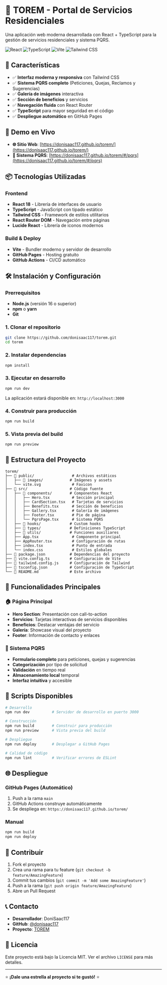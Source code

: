 # 🏢 TOREM - Portal de Servicios Residenciales

Una aplicación web moderna desarrollada con React + TypeScript para la gestión de servicios residenciales y sistema PQRS.

![React](https://img.shields.io/badge/React-18.3.1-blue?logo=react)
![TypeScript](https://img.shields.io/badge/TypeScript-5.5.4-blue?logo=typescript)
![Vite](https://img.shields.io/badge/Vite-5.4.1-purple?logo=vite)
![Tailwind CSS](https://img.shields.io/badge/Tailwind_CSS-3.4.1-blue?logo=tailwindcss)

## 🌟 Características

- ✅ **Interfaz moderna y responsiva** con Tailwind CSS
- ✅ **Sistema PQRS completo** (Peticiones, Quejas, Reclamos y Sugerencias)
- ✅ **Galería de imágenes** interactiva
- ✅ **Sección de beneficios** y servicios
- ✅ **Navegación fluida** con React Router
- ✅ **TypeScript** para mayor seguridad en el código
- ✅ **Despliegue automático** en GitHub Pages

## 🚀 Demo en Vivo

- **🌐 Sitio Web**: [https://donisaac117.github.io/torem/](https://donisaac117.github.io/torem/)
- **📝 Sistema PQRS**: [https://donisaac117.github.io/torem/#/pqrs](https://donisaac117.github.io/torem/#/pqrs)

## 📦 Tecnologías Utilizadas

### Frontend
- **React 18** - Librería de interfaces de usuario
- **TypeScript** - JavaScript con tipado estático
- **Tailwind CSS** - Framework de estilos utilitarios
- **React Router DOM** - Navegación entre páginas
- **Lucide React** - Librería de iconos modernos

### Build & Deploy
- **Vite** - Bundler moderno y servidor de desarrollo
- **GitHub Pages** - Hosting gratuito
- **GitHub Actions** - CI/CD automático

## 🛠️ Instalación y Configuración

### Prerrequisitos
- **Node.js** (versión 16 o superior)
- **npm** o **yarn**
- **Git**

### 1. Clonar el repositorio
```bash
git clone https://github.com/donisaac117/torem.git
cd torem
```

### 2. Instalar dependencias
```bash
npm install
```

### 3. Ejecutar en desarrollo
```bash
npm run dev
```

La aplicación estará disponible en: `http://localhost:3000`

### 4. Construir para producción
```bash
npm run build
```

### 5. Vista previa del build
```bash
npm run preview
```

## 📁 Estructura del Proyecto

```
torem/
├── 📁 public/                 # Archivos estáticos
│   ├── 📁 images/            # Imágenes y assets
│   └── vite.svg              # Favicon
├── 📁 src/                   # Código fuente
│   ├── 📁 components/        # Componentes React
│   │   ├── Hero.tsx          # Sección principal
│   │   ├── CardSection.tsx   # Tarjetas de servicios
│   │   ├── Benefits.tsx      # Sección de beneficios
│   │   ├── Gallery.tsx       # Galería de imágenes
│   │   ├── Footer.tsx        # Pie de página
│   │   └── PqrsPage.tsx      # Sistema PQRS
│   ├── 📁 hooks/             # Custom hooks
│   ├── 📁 types/             # Definiciones TypeScript
│   ├── 📁 utils/             # Funciones auxiliares
│   ├── App.tsx               # Componente principal
│   ├── AppRouter.tsx         # Configuración de rutas
│   ├── index.tsx             # Punto de entrada
│   └── index.css             # Estilos globales
├── 📄 package.json           # Dependencias del proyecto
├── 📄 vite.config.ts         # Configuración de Vite
├── 📄 tailwind.config.js     # Configuración de Tailwind
├── 📄 tsconfig.json          # Configuración de TypeScript
└── 📄 README.md              # Este archivo
```

## 🎯 Funcionalidades Principales

### 🏠 Página Principal
- **Hero Section**: Presentación con call-to-action
- **Servicios**: Tarjetas interactivas de servicios disponibles
- **Beneficios**: Destacar ventajas del servicio
- **Galería**: Showcase visual del proyecto
- **Footer**: Información de contacto y enlaces

### 📝 Sistema PQRS
- **Formulario completo** para peticiones, quejas y sugerencias
- **Categorización** por tipo de solicitud
- **Validación** en tiempo real
- **Almacenamiento local** temporal
- **Interfaz intuitiva** y accesible

## 🚀 Scripts Disponibles

```bash
# Desarrollo
npm run dev          # Servidor de desarrollo en puerto 3000

# Construcción
npm run build        # Construir para producción
npm run preview      # Vista previa del build

# Despliegue
npm run deploy       # Desplegar a GitHub Pages

# Calidad de código
npm run lint         # Verificar errores de ESLint
```

## 🌐 Despliegue

### GitHub Pages (Automático)
1. Push a la rama `main`
2. GitHub Actions construye automáticamente
3. Se despliega en: `https://donisaac117.github.io/torem/`

### Manual
```bash
npm run build
npm run deploy
```

## 🤝 Contribuir

1. Fork el proyecto
2. Crea una rama para tu feature (`git checkout -b feature/AmazingFeature`)
3. Commit tus cambios (`git commit -m 'Add some AmazingFeature'`)
4. Push a la rama (`git push origin feature/AmazingFeature`)
5. Abre un Pull Request

## 📞 Contacto

- **Desarrollador**: DoniSaac117
- **GitHub**: [@donisaac117](https://github.com/donisaac117)
- **Proyecto**: [TOREM](https://github.com/donisaac117/torem)

## 📄 Licencia

Este proyecto está bajo la Licencia MIT. Ver el archivo `LICENSE` para más detalles.

---

⭐ **¡Dale una estrella al proyecto si te gustó!** ⭐